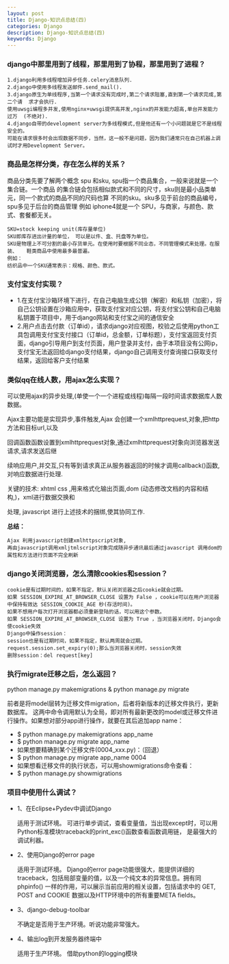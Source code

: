 ```yaml
---
layout: post
title: Django-知识点总结(四)
categories: Django
description: Django-知识点总结(四)
keywords: Django
---
```

### django中那里用到了线程，那里用到了协程，那里用到了进程？

```
1.django利用多线程增加异步任务.celery消息队列.
2.django中使用多线程发送邮件.send_mail().
3.django原生为单线程序,当第一个请求没有完成时,第二个请求阻塞,直到第一个请求完成,第二个请  求才会执行.
使用uwsgi编程多并发,使用nginx+uwsgi提供高并发,nginx的并发能力超高,单台并发能力过万  (不绝对).
4.django自带的development server为多线程模式,但是他还有一个小问题就是它不是线程安全的。   
可能在请求很多时会出现数据不同步，当然，这一般不是问题，因为我们通常只在自己机器上调试时才用Development Server。
```

### 商品是怎样分类，存在怎么样的关系？

商品分类先要了解两个概念 spu 和sku, spu指一个商品集合，一般来说就是一个集合链。一个商品  的集合链会包括相似款式和不同的尺寸，sku则是最小品类单元，同一个款式的商品不同的尺码也算   不同的sku。sku多见于前台的商品编号，spu多见于后台的商品管理  例如 iphone4就是一个  SPU，与商家，与颜色、款式、套餐都无关。

```
SKU=stock keeping unit(库存量单位)
SKU即库存进出计量的单位， 可以是以件、盒、托盘等为单位。
SKU是物理上不可分割的最小存货单元。在使用时要根据不同业态，不同管理模式来处理。在服装、   鞋类商品中使用最多最普遍。
例如：
纺织品中一个SKU通常表示：规格、颜色、款式。
```

### 支付宝支付实现？

- 1.在支付宝沙箱环境下进行，在自己电脑生成公钥（解密）和私钥（加密），将自己公钥设置在沙箱应用中，获取支付宝对应公钥，将支付宝公钥和自己电脑私钥置于项目中，用于django网站和支付宝之间的通信安全
- 2.用户点击去付款（订单id），请求django对应视图，校验之后使用python工具包调用支付宝支付接口（订单id，总金额，订单标题），支付宝返回支付页面，django引导用户到支付页面，用户登录并支付，由于本项目没有公网ip，支付宝无法返回给django支付结果，django自己调用支付查询接口获取支付结果，返回给客户支付结果

### 类似qq在线人数，用ajax怎么实现？

可以使用ajax的异步处理,(单使一个一个进程或线程)每隔一段时间请求数据库人数数据。

Ajax主要功能是实现异步,事件触发,Ajax 会创建一个xmlhttprequest,对象,把http方法和目标url,以及

回调函数函数设置到xmlhttprequest对象,通过xmlhttprequest对象向浏览器发送请求,请求发送后继

续响应用户,并交互,只有等到请求真正从服务器返回的时候才调用callback()函数,对响应数据进行处理.

关键的技术: xhtml css ,用来格式化输出页面,dom (动态修改文档的内容和结构,)，xml进行数据交换和

处理, javascript  进行上述技术的捆绑,使其协同工作.

**总结：**

```
Ajax 利用javascript创建xmlhttpscript对象,
再由javascript调用xmljtmlscript对象完成随异步通讯最后通过javascript 调用dom的属性和方法进行页面不完全刷新
```

### django关闭浏览器，怎么清除cookies和session？

```
cookie是有过期时间的，如果不指定，默认关闭浏览器之后cookie就会过期。
如果 SESSION_EXPIRE_AT_BROWSER_CLOSE 设置为 False ，cookie可以在用户浏览器中保持有效达 SESSION_COOKIE_AGE 秒(存活时间)。
如果不想用户每次打开浏览器都必须重新登陆的话，可以用这个参数。
如果 SESSION_EXPIRE_AT_BROWSER_CLOSE 设置为 True ，当浏览器关闭时，Django会使cookie失效
Django中操作session：
session也是有过期时间，如果不指定，默认两周就会过期。
request.session.set_expiry(0);那么当浏览器关闭时，session失效
删除session：del request[key]
```

### 执行migrate迁移之后，怎么返回？

 python manage.py makemigrations & python manage.py migrate 

前者是将model层转为迁移文件migration，后者将新版本的迁移文件执行，更新数据库。 
这两中命令调用默认为全局，即对所有最新更改的model或迁移文件进行操作。如果想对部分app进行操作，就要在其后追加app name：

- $ python manage.py makemigrations app_name
- $ python manage.py migrate app_name
- 如果想要精确到某个迁移文件(0004_xxx.py)：（回退）
- $ python manage.py migrate app_name 0004
- 如果想看迁移文件的执行状态，可以用showmigrations命令查看：
- $ python manage.py showmigrations

### 项目中使用什么调试？

- 1、在Eclipse+Pydev中调试Django

  适用于测试环境。
  可进行单步调试，查看变量值，当出现except时，可以用Python标准模块traceback的print_exc()函数查看函数调用链，
  是最强大的调试利器。

- 2、使用Django的error page

  适用于测试环境。
  Django的error page功能很强大，能提供详细的traceback，包括局部变量的值，以及一个纯文本的异常信息。拥有同phpinfo()
  一样的作用，可以展示当前应用的相关设置，包括请求中的 GET, POST and COOKIE 数据以及HTTP环境中的所有重要META fields。

- 3、django-debug-toolbar

  不确定是否用于生产环境。听说功能非常强大。

- 4、输出log到开发服务器终端中

  适用于生产环境。
  借助python的logging模块